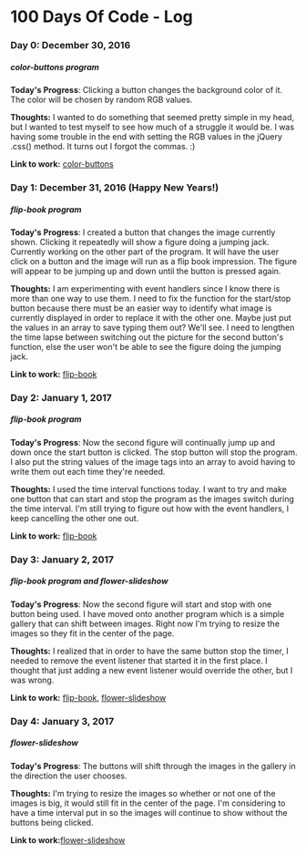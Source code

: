 # 100 Days Of Code - Log

### Day 0: December 30, 2016 
##### color-buttons program

**Today's Progress**: Clicking a button changes the background color of it. The color will be chosen by random RGB values. 

**Thoughts:** I wanted to do something that seemed pretty simple in my head, but I wanted to test myself to see how much of a struggle it would be. I was having some trouble in the end with setting the RGB values in the jQuery .css() method. It turns out I forgot the commas. :)

**Link to work:** [color-buttons](https://github.com/Dana94/color-buttons/commit/091344822867a2671bf70d323a81d2fd4252c1bd)

### Day 1: December 31, 2016 (Happy New Years!)
##### flip-book program

**Today's Progress**: I created a button that changes the image currently shown. Clicking it repeatedly will show a figure doing a jumping jack. Currently working on the other part of the program. It will have the user click on a button and the image will run as a flip book impression. The figure will appear to be jumping up and down until the button is pressed again.  

**Thoughts:** I am experimenting with event handlers since I know there is more than one way to use them. I need to fix the function for the start/stop button because there must be an easier way to identify what image is currently displayed in order to replace it with the other one. Maybe just put the values in an array to save typing them out? We'll see. I need to lengthen the time lapse between switching out the picture for the second button's function, else the user won't be able to see the figure doing the jumping jack. 

**Link to work:** [flip-book](https://github.com/Dana94/flip-book/commit/2467ab3a431b4e4121a2fb7dfd51a73aa5966079)

### Day 2: January 1, 2017
##### flip-book program

**Today's Progress**: Now the second figure will continually jump up and down once the start button is clicked. The stop button will stop the program. I also put the string values of the image tags into an array to avoid having to write them out each time they're needed. 

**Thoughts:** I used the time interval functions today. I want to try and make one button that can start and stop the program as the images switch during the time interval. I'm still trying to figure out how with the event handlers, I keep cancelling the other one out.

**Link to work:** [flip-book](https://github.com/Dana94/flip-book/commit/5120f34c5655b6786e57cf0ad8b78c8fd0417df7)

### Day 3: January 2, 2017
##### flip-book program and flower-slideshow

**Today's Progress**: Now the second figure will start and stop with one button being used. I have moved onto another program which is a simple gallery that can shift between images. Right now I'm trying to resize the images so they fit in the center of the page.

**Thoughts:** I realized that in order to have the same button stop the timer, I needed to remove the event listener that started it in the first place. I thought that just adding a new event listener would override the other, but I was wrong.

**Link to work:** [flip-book](https://github.com/Dana94/flip-book/commit/9d9c364f3e508f58d1c91e1cf75bb0f57738f3b2), 
[flower-slideshow](https://github.com/Dana94/flower-slideshow/commit/b02fdc0f4a045f3d98e26a73aa0e448c04ec71a9)

### Day 4: January 3, 2017
##### flower-slideshow

**Today's Progress**: The buttons will shift through the images in the gallery in the direction the user chooses.

**Thoughts:** I'm trying to resize the images so whether or not one of the images is big, it would still fit in the center of the page. I'm considering to have a time interval put in so the images will continue to show without the buttons being clicked.

**Link to work:**[flower-slideshow](https://github.com/Dana94/flower-slideshow/commit/77f7e0b8c2d5bf0f8882fd2644c034ac4ddb410c)
